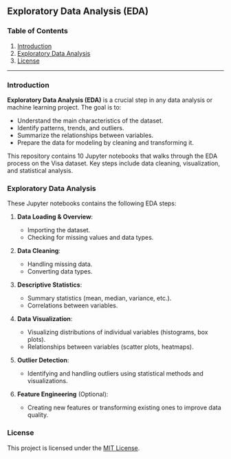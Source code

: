 ## Exploratory Data Analysis (EDA)

### Table of Contents
1. [Introduction](#introduction)
2. [Exploratory Data Analysis](#exploratory-data-analysis)
3. [License](#license)

---

### Introduction
**Exploratory Data Analysis (EDA)** is a crucial step in any data analysis or machine learning project. The goal is to:
- Understand the main characteristics of the dataset.
- Identify patterns, trends, and outliers.
- Summarize the relationships between variables.
- Prepare the data for modeling by cleaning and transforming it.

This repository contains 10 Jupyter notebooks that walks through the EDA process on the Visa dataset. Key steps include data cleaning, visualization, and statistical analysis.



### Exploratory Data Analysis

These Jupyter notebooks contains the following EDA steps:

1. **Data Loading & Overview**:
   - Importing the dataset.
   - Checking for missing values and data types.

2. **Data Cleaning**:
   - Handling missing data.
   - Converting data types.

3. **Descriptive Statistics**:
   - Summary statistics (mean, median, variance, etc.).
   - Correlations between variables.

4. **Data Visualization**:
   - Visualizing distributions of individual variables (histograms, box plots).
   - Relationships between variables (scatter plots, heatmaps).

5. **Outlier Detection**:
   - Identifying and handling outliers using statistical methods and visualizations.

6. **Feature Engineering** (Optional):
   - Creating new features or transforming existing ones to improve data quality.

### License

This project is licensed under the [MIT License](LICENSE).
